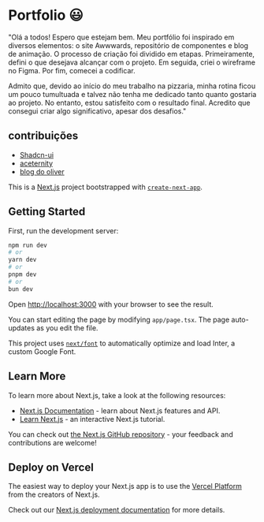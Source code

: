 # Portfolio :smiley:
"Olá a todos! Espero que estejam bem. Meu portfólio foi inspirado em diversos elementos: o site Awwwards, repositório de componentes e blog de animação. O processo de criação foi dividido em etapas. Primeiramente, defini o que desejava alcançar com o projeto. Em seguida, criei o wireframe no Figma. Por fim, comecei a codificar.

Admito que, devido ao início do meu trabalho na pizzaria, minha rotina ficou um pouco tumultuada e talvez não tenha me dedicado tanto quanto gostaria ao projeto. No entanto, estou satisfeito com o resultado final. Acredito que consegui criar algo significativo, apesar dos desafios."
## contribuições
- [Shadcn-ui](https://ui.shadcn.com/)
- [aceternity](https://ui.aceternity.com/)
- [blog do oliver](https://blog.olivierlarose.com/)

This is a [Next.js](https://nextjs.org/) project bootstrapped with [`create-next-app`](https://github.com/vercel/next.js/tree/canary/packages/create-next-app).

## Getting Started

First, run the development server:

```bash
npm run dev
# or
yarn dev
# or
pnpm dev
# or
bun dev
```

Open [http://localhost:3000](http://localhost:3000) with your browser to see the result.

You can start editing the page by modifying `app/page.tsx`. The page auto-updates as you edit the file.

This project uses [`next/font`](https://nextjs.org/docs/basic-features/font-optimization) to automatically optimize and load Inter, a custom Google Font.

## Learn More

To learn more about Next.js, take a look at the following resources:

- [Next.js Documentation](https://nextjs.org/docs) - learn about Next.js features and API.
- [Learn Next.js](https://nextjs.org/learn) - an interactive Next.js tutorial.

You can check out [the Next.js GitHub repository](https://github.com/vercel/next.js/) - your feedback and contributions are welcome!

## Deploy on Vercel

The easiest way to deploy your Next.js app is to use the [Vercel Platform](https://vercel.com/new?utm_medium=default-template&filter=next.js&utm_source=create-next-app&utm_campaign=create-next-app-readme) from the creators of Next.js.

Check out our [Next.js deployment documentation](https://nextjs.org/docs/deployment) for more details.
